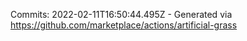 Commits: 2022-02-11T16:50:44.495Z - Generated via https://github.com/marketplace/actions/artificial-grass
<br>
